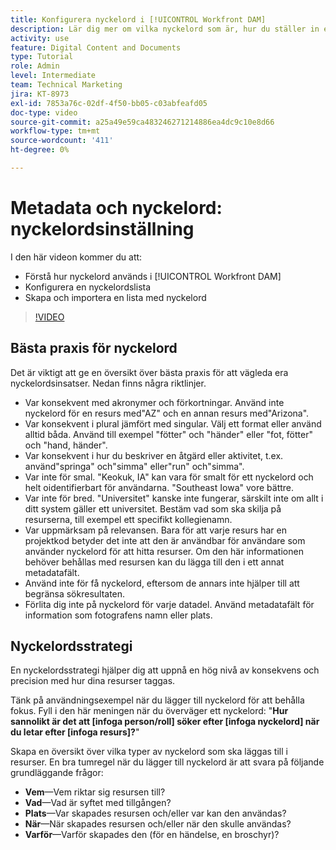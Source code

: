```yaml
---
title: Konfigurera nyckelord i [!UICONTROL Workfront DAM]
description: Lär dig mer om vilka nyckelord som är, hur du ställer in en nyckelordslista och hur du skapar och importerar en lista med nyckelord i [!UICONTROL Workfront DAM].
activity: use
feature: Digital Content and Documents
type: Tutorial
role: Admin
level: Intermediate
team: Technical Marketing
jira: KT-8973
exl-id: 7853a76c-02df-4f50-bb05-c03abfeafd05
doc-type: video
source-git-commit: a25a49e59ca483246271214886ea4dc9c10e8d66
workflow-type: tm+mt
source-wordcount: '411'
ht-degree: 0%

---
```


# Metadata och nyckelord: nyckelordsinställning

I den här videon kommer du att:

* Förstå hur nyckelord används i [!UICONTROL Workfront DAM]
* Konfigurera en nyckelordslista
* Skapa och importera en lista med nyckelord

>[!VIDEO](https://video.tv.adobe.com/v/335236/?quality=12&learn=on)

## Bästa praxis för nyckelord

Det är viktigt att ge en översikt över bästa praxis för att vägleda era nyckelordsinsatser. Nedan finns några riktlinjer.

* Var konsekvent med akronymer och förkortningar. Använd inte nyckelord för en resurs med&quot;AZ&quot; och en annan resurs med&quot;Arizona&quot;.
* Var konsekvent i plural jämfört med singular. Välj ett format eller använd alltid båda. Använd till exempel &quot;fötter&quot; och &quot;händer&quot; eller &quot;fot, fötter&quot; och &quot;hand, händer&quot;.
* Var konsekvent i hur du beskriver en åtgärd eller aktivitet, t.ex. använd&quot;springa&quot; och&quot;simma&quot; eller&quot;run&quot; och&quot;simma&quot;.
* Var inte för smal. &quot;Keokuk, IA&quot; kan vara för smalt för ett nyckelord och helt oidentifierbart för användarna. &quot;Southeast Iowa&quot; vore bättre.
* Var inte för bred. &quot;Universitet&quot; kanske inte fungerar, särskilt inte om allt i ditt system gäller ett universitet. Bestäm vad som ska skilja på resurserna, till exempel ett specifikt kollegienamn.
* Var uppmärksam på relevansen. Bara för att varje resurs har en projektkod betyder det inte att den är användbar för användare som använder nyckelord för att hitta resurser. Om den här informationen behöver behållas med resursen kan du lägga till den i ett annat metadatafält.
* Använd inte för få nyckelord, eftersom de annars inte hjälper till att begränsa sökresultaten.
* Förlita dig inte på nyckelord för varje datadel. Använd metadatafält för information som fotografens namn eller plats.

## Nyckelordsstrategi

En nyckelordsstrategi hjälper dig att uppnå en hög nivå av konsekvens och precision med hur dina resurser taggas.

Tänk på användningsexempel när du lägger till nyckelord för att behålla fokus. Fyll i den här meningen när du överväger ett nyckelord: &quot;**Hur sannolikt är det att [infoga person/roll] söker efter [infoga nyckelord] när du letar efter [infoga resurs]?**&quot;

Skapa en översikt över vilka typer av nyckelord som ska läggas till i resurser. En bra tumregel när du lägger till nyckelord är att svara på följande grundläggande frågor:

* **Vem**—Vem riktar sig resursen till?
* **Vad**—Vad är syftet med tillgången?
* **Plats**—Var skapades resursen och/eller var kan den användas?
* **När**—När skapades resursen och/eller när den skulle användas?
* **Varför**—Varför skapades den (för en händelse, en broschyr)?
